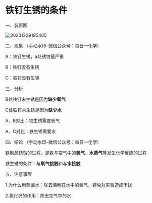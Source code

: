 # 铁钉生锈的条件

一、装置图

![20231229195405](https://img.edaychem.cn//img/20231229195405.jpg)​

二、现象	（手动水印-微信公众号：每日一化学）

A：铁钉生锈，a处锈蚀最严重

B：铁钉没有生锈

C：铁钉没有生锈

三、分析

B处铁钉未生锈是因为**缺少氧气**

C处铁钉未生锈是因为**缺少水**

A、B对比：铁生锈需要氧气

A、C对比：铁生锈需要水

四、结论	（手动水印-微信公众号：每日一化学）

铁制品锈蚀的过程，是铁与空气中的**氧气**、**水蒸气**等发生化学反应的过程

铁生锈的条件：与**氧气接触**和与**水接触**

五、注意事项

1.为什么用蒸馏水：除去溶解在水中的氧气，避免对实验造成干扰

2.氯化钙的作用：除去空气中的水
